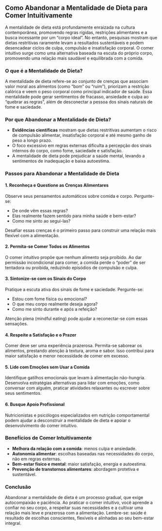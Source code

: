 
## Como Abandonar a Mentalidade de Dieta para Comer Intuitivamente

A mentalidade de dieta está profundamente enraizada na cultura contemporânea, promovendo regras rígidas, restrições alimentares e a busca incessante por um “corpo ideal”. No entanto, pesquisas mostram que dietas restritivas raramente levam a resultados sustentáveis e podem desencadear ciclos de culpa, compulsão e insatisfação corporal. O comer intuitivo surge como uma alternativa baseada na escuta do próprio corpo, promovendo uma relação mais saudável e equilibrada com a comida.

### O que é a Mentalidade de Dieta?

A mentalidade de dieta refere-se ao conjunto de crenças que associam valor moral aos alimentos (como “bom” ou “ruim”), priorizam a restrição calórica e veem o peso corporal como principal indicador de saúde. Essa mentalidade pode gerar sentimentos de fracasso, ansiedade e culpa ao “quebrar as regras”, além de desconectar a pessoa dos sinais naturais de fome e saciedade.

### Por que Abandonar a Mentalidade de Dieta?

- **Evidências científicas** mostram que dietas restritivas aumentam o risco de compulsão alimentar, insatisfação corporal e até mesmo ganho de peso a longo prazo.
- O foco excessivo em regras externas dificulta a percepção dos sinais internos do corpo, como fome, saciedade e satisfação.
- A mentalidade de dieta pode prejudicar a saúde mental, levando a sentimentos de inadequação e baixa autoestima.

### Passos para Abandonar a Mentalidade de Dieta

#### 1. Reconheça e Questione as Crenças Alimentares

Observe seus pensamentos automáticos sobre comida e corpo. Pergunte-se:
- De onde vêm essas regras?
- Elas realmente fazem sentido para minha saúde e bem-estar?
- Como me sinto ao segui-las?

Desafiar essas crenças é o primeiro passo para construir uma relação mais flexível com a alimentação.

#### 2. Permita-se Comer Todos os Alimentos

O comer intuitivo propõe que nenhum alimento seja proibido. Ao dar permissão incondicional para comer, a comida perde o “poder” de ser tentadora ou proibida, reduzindo episódios de compulsão e culpa.

#### 3. Sintonize-se com os Sinais do Corpo

Pratique a escuta ativa dos sinais de fome e saciedade. Pergunte-se:
- Estou com fome física ou emocional?
- O que meu corpo realmente deseja agora?
- Como me sinto durante e após a refeição?

Atenção plena (mindful eating) pode ajudar a reconectar-se com essas sensações.

#### 4. Respeite a Satisfação e o Prazer

Comer deve ser uma experiência prazerosa. Permita-se saborear os alimentos, prestando atenção à textura, aroma e sabor. Isso contribui para maior satisfação e menor necessidade de comer em excesso.

#### 5. Lide com Emoções sem Usar a Comida

Identifique gatilhos emocionais que levam à alimentação não-hungria. Desenvolva estratégias alternativas para lidar com emoções, como conversar com alguém, praticar atividades relaxantes ou escrever sobre seus sentimentos.

#### 6. Busque Apoio Profissional

Nutricionistas e psicólogos especializados em nutrição comportamental podem ajudar a desconstruir a mentalidade de dieta e apoiar o desenvolvimento do comer intuitivo.

### Benefícios de Comer Intuitivamente

- **Melhora da relação com a comida**: menos culpa e ansiedade.
- **Autonomia alimentar**: escolhas baseadas nas necessidades do corpo, não em regras externas.
- **Bem-estar físico e mental**: maior satisfação, energia e autoestima.
- **Prevenção de transtornos alimentares**: abordagem protetiva e sustentável.

### Conclusão

Abandonar a mentalidade de dieta é um processo gradual, que exige autocompaixão e paciência. Ao praticar o comer intuitivo, você aprende a confiar no seu corpo, a respeitar suas necessidades e a cultivar uma relação mais leve e prazerosa com a alimentação. Lembre-se: saúde é resultado de escolhas conscientes, flexíveis e alinhadas ao seu bem-estar integral.
```
